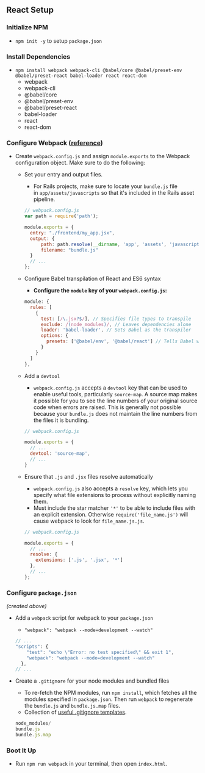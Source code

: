 ## React Setup

### Initialize NPM

- `npm init -y` to setup `package.json`

### Install Dependencies

- `npm install webpack webpack-cli @babel/core @babel/preset-env @babel/preset-react babel-loader react react-dom`
    - webpack
    - webpack-cli
    - @babel/core
    - @babel/preset-env
    - @babel/preset-react
    - babel-loader
    - react
    - react-dom

### Configure Webpack ([reference](https://open.appacademy.io/learn/ch---nov-2021-ny-cohort/react/webpack))

- Create `webpack.config.js` and assign `module.exports` to the Webpack configuration object. Make sure to do the following:
    - Set your entry and output files.
        - For Rails projects, make sure to locate your `bundle.js` file in `app/assets/javascripts` so that it's included in the Rails asset pipeline.
        
        ```jsx
        // webpack.config.js
        var path = require('path');
        
        module.exports = {
          entry: "./frontend/my_app.jsx",
          output: {
              path: path.resolve(__dirname, 'app', 'assets', 'javascripts'),
              filename: "bundle.js"
          }
          // ...
        };
        ```
        
    - Configure Babel transpilation of React and ES6 syntax
        - **Configure the `module` key of your `webpack.config.js`:**
        
        ```jsx
        module: {
          rules: [
            {
              test: [/\.jsx?$/], // Specifies file types to transpile
              exclude: /(node_modules)/, // Leaves dependencies alone
              loader: 'babel-loader', // Sets Babel as the transpiler
              options: {
                presets: ['@babel/env', '@babel/react'] // Tells Babel what syntaxes to translate
              }
            }
          ]
        },
        ```
        
    - Add a `devtool`
        - `webpack.config.js` accepts a `devtool` key that can be used to enable useful tools, particularly `source-map`. A source map makes it possible for you to see the line numbers of your original source code when errors are raised. This is generally not possible because your `bundle.js` does not maintain the line numbers from the files it is bundling.
        
        ```jsx
        // webpack.config.js
        
        module.exports = {
          // ...
          devtool: 'source-map',
          // ...
        }
        ```
        
    - Ensure that `.js` and `.jsx` files resolve automatically
        - `webpack.config.js` also accepts a `resolve` key, which lets you specify what file extensions to process without explicitly naming them.
        - Must include the star matcher `'*'` to be able to include files with an explicit extension. Otherwise `require('file_name.js')` will cause webpack to look for `file_name.js.js`.
        
        ```jsx
        // webpack.config.js
        
        module.exports = {
          // ...
          resolve: {
            extensions: ['.js', '.jsx', '*']
          },
          // ...
        };
        ```
        

### Configure `package.json`

*(created above)*

- Add a `webpack` script for webpack to your `package.json`
    - `"webpack": "webpack --mode=development --watch"`
    
    ```jsx
    // ... 
    "scripts": {
        "test": "echo \"Error: no test specified\" && exit 1",
        "webpack": "webpack --mode=development --watch"
      },
    // ...
    ```
    
- Create a `.gitignore` for your node modules and bundled files
    - To re-fetch the NPM modules, run `npm install`, which fetches all the modules specified in `package.json`. Then run `webpack` to regenerate the `bundle.js` and `bundle.js.map` files.
    - Collection of [useful .gitignore templates](https://github.com/github/gitignore).
    
    ```jsx
    node_modules/
    bundle.js
    bundle.js.map
    ```
    

### Boot It Up

- Run `npm run webpack` in your terminal, then open `index.html`.

